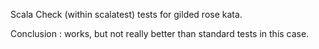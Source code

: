 Scala Check (within scalatest) tests for gilded rose kata.

Conclusion : works, but not really better than standard tests in this case.
